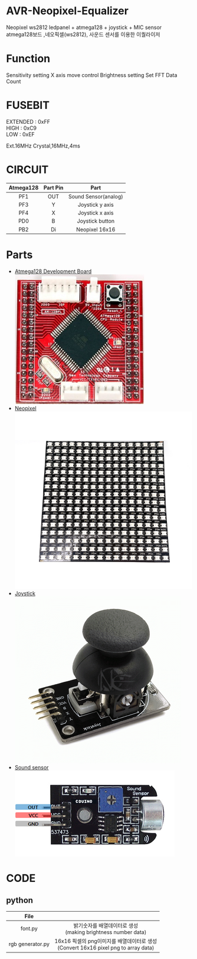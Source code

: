 # AVR-Neopixel-Equalizer
Neopixel ws2812 ledpanel + atmega128 + joystick + MIC sensor<br>
atmega128보드 ,네오픽셀(ws2812), 사운드 센서를 이용한 이퀄라이저

# Function
Sensitivity setting
X axis move control
Brightness setting
Set FFT Data Count

# FUSEBIT
EXTENDED : 0xFF<br>
HIGH     : 0xC9<br>
LOW      : 0xEF<br>

Ext.16MHz Crystal,16MHz,4ms

# CIRCUIT
|Atmega128|Part Pin|Part|
|:------:|:----:|:----:|
|PF1|OUT|Sound Sensor(analog)|
|PF3|Y|Joystick y axis|
|PF4|X|Joystick x axis|
|PD0|B|Joystick button|
|PB2|Di|Neopixel 16x16|

# Parts
* [Atmega128 Development Board](http://www.newtc.co.kr/dpshop/shop/item.php?it_id=1314599855)</br>
![atmega128](./img/atmega128.jpg)
* [Neopixel](http://www.devicemart.co.kr/goods/view?no=1328622)</br>
![neopixel](./img/neopixel.jpg)
* [Joystick](http://www.devicemart.co.kr/goods/view?no=10916338)</br>
![neopixel](./img/joystick.gif)
* [Sound sensor](http://www.devicemart.co.kr/goods/view?no=28451)</br>
![neopixel](./img/sensor.jpg)

# CODE
## python
|File||
|:------:|:----:|
|font.py|밝기숫자를 배열데이터로 생성</br>(making brightness number data)|
|rgb generator.py|16x16 픽셀의 png이미지를 배열데이터로 생성</br>(Convert 16x16 pixel png to array data)|
